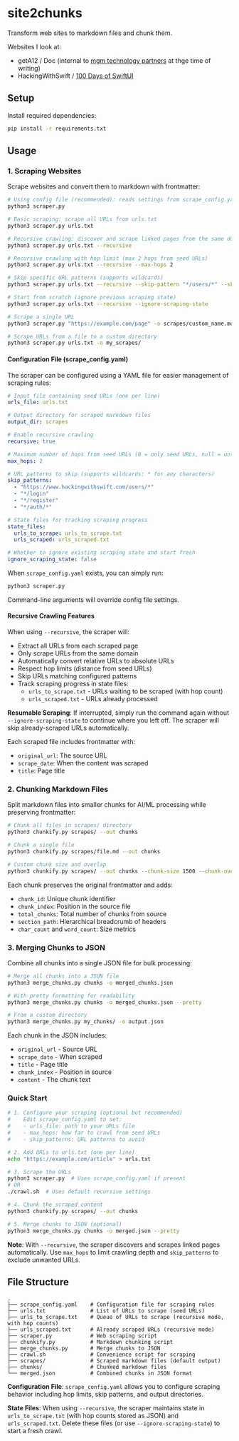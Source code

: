 # site2chunks

Transform web sites to markdown files and chunk them.

Websites I look at:

* getA12 / Doc (internal to [mgm technology partners](https://www.mgm-tp.com/a12.html) at thge time of writing)
* HackingWithSwift / [100 Days of SwiftUI](https://www.hackingwithswift.com/100/swiftui/)

## Setup

Install required dependencies:
```bash
pip install -r requirements.txt
```

## Usage

### 1. Scraping Websites

Scrape websites and convert them to markdown with frontmatter:

```bash
# Using config file (recommended): reads settings from scrape_config.yaml
python3 scraper.py

# Basic scraping: scrape all URLs from urls.txt
python3 scraper.py urls.txt

# Recursive crawling: discover and scrape linked pages from the same domain
python3 scraper.py urls.txt --recursive

# Recursive crawling with hop limit (max 2 hops from seed URLs)
python3 scraper.py urls.txt --recursive --max-hops 2

# Skip specific URL patterns (supports wildcards)
python3 scraper.py urls.txt --recursive --skip-pattern "*/users/*" --skip-pattern "*/login"

# Start from scratch (ignore previous scraping state)
python3 scraper.py urls.txt --recursive --ignore-scraping-state

# Scrape a single URL
python3 scraper.py "https://example.com/page" -o scrapes/custom_name.md

# Scrape URLs from a file to a custom directory
python3 scraper.py urls.txt -o my_scrapes/
```

#### Configuration File (scrape_config.yaml)

The scraper can be configured using a YAML file for easier management of scraping rules:

```yaml
# Input file containing seed URLs (one per line)
urls_file: urls.txt

# Output directory for scraped markdown files
output_dir: scrapes

# Enable recursive crawling
recursive: true

# Maximum number of hops from seed URLs (0 = only seed URLs, null = unlimited)
max_hops: 2

# URL patterns to skip (supports wildcards: * for any characters)
skip_patterns:
  - "https://www.hackingwithswift.com/users/*"
  - "*/login"
  - "*/register"
  - "*/auth/*"

# State files for tracking scraping progress
state_files:
  urls_to_scrape: urls_to_scrape.txt
  urls_scraped: urls_scraped.txt

# Whether to ignore existing scraping state and start fresh
ignore_scraping_state: false
```

When `scrape_config.yaml` exists, you can simply run:
```bash
python3 scraper.py
```

Command-line arguments will override config file settings.

#### Recursive Crawling Features

When using `--recursive`, the scraper will:
- Extract all URLs from each scraped page
- Only scrape URLs from the same domain
- Automatically convert relative URLs to absolute URLs
- Respect hop limits (distance from seed URLs)
- Skip URLs matching configured patterns
- Track scraping progress in state files:
  - `urls_to_scrape.txt` - URLs waiting to be scraped (with hop count)
  - `urls_scraped.txt` - URLs already processed

**Resumable Scraping**: If interrupted, simply run the command again without `--ignore-scraping-state` to continue where you left off. The scraper will skip already-scraped URLs automatically.

Each scraped file includes frontmatter with:
- `original_url`: The source URL
- `scrape_date`: When the content was scraped
- `title`: Page title

### 2. Chunking Markdown Files

Split markdown files into smaller chunks for AI/ML processing while preserving frontmatter:

```bash
# Chunk all files in scrapes/ directory
python3 chunkify.py scrapes/ --out chunks

# Chunk a single file
python3 chunkify.py scrapes/file.md --out chunks

# Custom chunk size and overlap
python3 chunkify.py scrapes/ --out chunks --chunk-size 1500 --chunk-overlap 200
```

Each chunk preserves the original frontmatter and adds:
- `chunk_id`: Unique chunk identifier
- `chunk_index`: Position in the source file
- `total_chunks`: Total number of chunks from source
- `section_path`: Hierarchical breadcrumb of headers
- `char_count` and `word_count`: Size metrics

### 3. Merging Chunks to JSON

Combine all chunks into a single JSON file for bulk processing:

```bash
# Merge all chunks into a JSON file
python3 merge_chunks.py chunks -o merged_chunks.json

# With pretty formatting for readability
python3 merge_chunks.py chunks -o merged_chunks.json --pretty

# From a custom directory
python3 merge_chunks.py my_chunks/ -o output.json
```

Each chunk in the JSON includes:
* `original_url` - Source URL
* `scrape_date` - When scraped
* `title` - Page title
* `chunk_index` - Position in source
* `content` - The chunk text

### Quick Start

```bash
# 1. Configure your scraping (optional but recommended)
#    Edit scrape_config.yaml to set:
#    - urls_file: path to your URLs file
#    - max_hops: how far to crawl from seed URLs
#    - skip_patterns: URL patterns to avoid

# 2. Add URLs to urls.txt (one per line)
echo "https://example.com/article" > urls.txt

# 3. Scrape the URLs
python3 scraper.py  # Uses scrape_config.yaml if present
# OR
./crawl.sh  # Uses default recursive settings

# 4. Chunk the scraped content
python3 chunkify.py scrapes/ --out chunks

# 5. Merge chunks to JSON (optional)
python3 merge_chunks.py chunks -o merged.json --pretty
```

**Note**: With `--recursive`, the scraper discovers and scrapes linked pages automatically. Use `max_hops` to limit crawling depth and `skip_patterns` to exclude unwanted URLs.

## File Structure

```
.
├── scrape_config.yaml    # Configuration file for scraping rules
├── urls.txt              # List of URLs to scrape (seed URLs)
├── urls_to_scrape.txt    # Queue of URLs to scrape (recursive mode, with hop counts)
├── urls_scraped.txt      # Already scraped URLs (recursive mode)
├── scraper.py            # Web scraping script
├── chunkify.py           # Markdown chunking script
├── merge_chunks.py       # Merge chunks to JSON
├── crawl.sh              # Convenience script for scraping
├── scrapes/              # Scraped markdown files (default output)
├── chunks/               # Chunked markdown files
└── merged.json           # Combined chunks in JSON format
```

**Configuration File**: `scrape_config.yaml` allows you to configure scraping behavior including hop limits, skip patterns, and output directories.

**State Files**: When using `--recursive`, the scraper maintains state in `urls_to_scrape.txt` (with hop counts stored as JSON) and `urls_scraped.txt`. Delete these files (or use `--ignore-scraping-state`) to start a fresh crawl.

